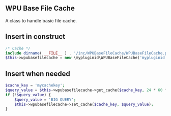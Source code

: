 WPU Base File Cache
---

A class to handle basic file cache.


## Insert in construct

```php
/* Cache */
include dirname( __FILE__ ) . '/inc/WPUBaseFileCache/WPUBaseFileCache.php';
$this->wpubasefilecache = new \mypluginid\WPUBaseFileCache('mypluginid');

```

## Insert when needed

```php
$cache_key = 'mycachekey';
$query_value = $this->wpubasefilecache->get_cache($cache_key, 24 * 60 * 60);
if (!$query_value) {
    $query_value = 'BIG QUERY';
    $this->wpubasefilecache->set_cache($cache_key, $query_value);
}
```
